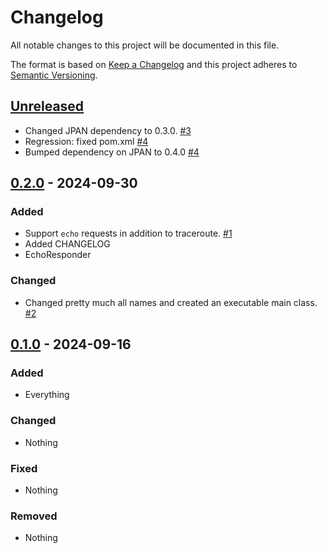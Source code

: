 # Changelog
All notable changes to this project will be documented in this file.

The format is based on [Keep a Changelog](http://keepachangelog.com/en/1.0.0/)
and this project adheres to [Semantic Versioning](http://semver.org/spec/v2.0.0.html).



## [Unreleased]

- Changed JPAN dependency to 0.3.0.
  [#3](https://github.com/netsec-ethz/scion-java-multiping/pull/3)
- Regression: fixed pom.xml
  [#4](https://github.com/netsec-ethz/scion-java-multiping/pull/4)
- Bumped dependency on JPAN to 0.4.0
  [#4](https://github.com/netsec-ethz/scion-java-multiping/pull/4)

## [0.2.0] - 2024-09-30

### Added
- Support `echo` requests in addition to traceroute. 
  [#1](https://github.com/netsec-ethz/scion-java-multiping/pull/1)
- Added CHANGELOG
- EchoResponder

### Changed
- Changed pretty much all names and created an executable main class.
  [#2](https://github.com/netsec-ethz/scion-java-multiping/pull/2)

## [0.1.0] - 2024-09-16

### Added
- Everything

### Changed
- Nothing

### Fixed
- Nothing

### Removed
- Nothing

[Unreleased]: https://github.com/netsec-ethz/scion-java-multiping/compare/v0.2.0...HEAD
[0.2.0]: https://github.com/netsec-ethz/scion-java-multiping/compare/v0.1.0...v0.2.0
[0.1.0]: https://github.com/netsec-ethz/scion-java-multiping/compare/init_root_commit...v0.1.0
